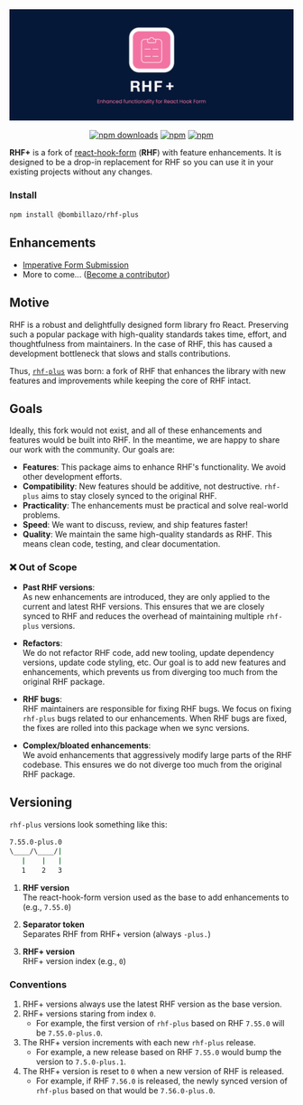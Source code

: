<div align="center">
  <img src="./docs/logo.png" alt="RHF Plus Logo" />
</div>

<div align="center">

[![npm downloads](https://img.shields.io/npm/dm/@bombillazo/rhf-plus.svg?style=for-the-badge)](https://www.npmjs.com/package/@bombillazo/rhf-plus)
[![npm](https://img.shields.io/npm/dt/@bombillazo/rhf-plus.svg?style=for-the-badge)](https://www.npmjs.com/package/@bombillazo/rhf-plus)
[![npm](https://img.shields.io/npm/l/@bombillazo/rhf-plus?style=for-the-badge)](https://github.com/bombillazo/rhf-plus/blob/master/LICENSE)

</div>

**RHF+** is a fork of [react-hook-form](https://react-hook-form.com/) (**RHF**) with feature enhancements. It is designed to be a drop-in replacement for RHF so you can use it in your existing projects without any changes.

### Install

```sh
npm install @bombillazo/rhf-plus
```

## Enhancements

- [Imperative Form Submission](./docs/imperative_submit.md)
- More to come... ([Become a contributor](CONTRIBUTING.md))

## Motive

RHF is a robust and delightfully designed form library fro React. Preserving such a popular package with high-quality standards takes time, effort, and thoughtfulness from maintainers. In the case of RHF, this has caused a development bottleneck that slows and stalls contributions.

Thus, [`rhf-plus`](https://github.com/bombillazo/rhf-plus) was born: a fork of RHF that enhances the library with new features and improvements while keeping the core of RHF intact.

## Goals

Ideally, this fork would not exist, and all of these enhancements and features would be built into RHF. In the meantime, we are happy to share our work with the community. Our goals are:

- **Features**: This package aims to enhance RHF's functionality. We avoid other development efforts.
- **Compatibility**: New features should be additive, not destructive. `rhf-plus` aims to stay closely synced to the original RHF.
- **Practicality**: The enhancements must be practical and solve real-world problems.
- **Speed**: We want to discuss, review, and ship features faster!
- **Quality**: We maintain the same high-quality standards as RHF. This means clean code, testing, and clear documentation.

### ❌ Out of Scope

- **Past RHF versions**:  
As new enhancements are introduced, they are only applied to the current and latest RHF versions. This ensures that we are closely synced to RHF and reduces the overhead of maintaining multiple `rhf-plus` versions.

- **Refactors**:  
We do not refactor RHF code, add new tooling, update dependency versions, update code styling, etc. Our goal is to add new features and enhancements, which prevents us from diverging too much from the original RHF package.

- **RHF bugs**:  
RHF maintainers are responsible for fixing RHF bugs. We focus on fixing `rhf-plus` bugs related to our enhancements. When RHF bugs are fixed, the fixes are rolled into this package when we sync versions.

- **Complex/bloated enhancements**:  
We avoid enhancements that aggressively modify large parts of the RHF codebase. This ensures we do not diverge too much from the original RHF package.

## Versioning

`rhf-plus` versions look something like this:

```sh
7.55.0-plus.0
\____/\____/|
   |    |   |
   1    2   3
```

1. **RHF version**  
The react-hook-form version used as the base to add enhancements to (e.g., `7.55.0`)  

1. **Separator token**  
Separates RHF from RHF+ version (always `-plus.`)  

1. **RHF+ version**  
RHF+ version index (e.g., `0`)

### Conventions

1. RHF+ versions always use the latest RHF version as the base version.
2. RHF+ versions staring from index `0`.
   - For example, the first version of `rhf-plus` based on RHF `7.55.0` will be `7.55.0-plus.0`.
3. The RHF+ version increments with each new `rhf-plus` release.
   - For example, a new release based on RHF `7.55.0` would bump the version to `7.5.0-plus.1`.
4. The RHF+ version is reset to `0` when a new version of RHF is released.
   - For example, if RHF `7.56.0` is released, the newly synced version of `rhf-plus` based on that would be `7.56.0-plus.0`.
